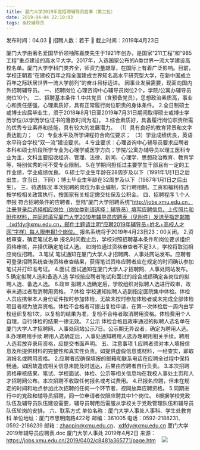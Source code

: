 ```yaml
---
title: 厦门大学2019年度招聘辅导员启事（第二批）
date: 2019-04-04 22:10:03
tags: 高校辅导员
---
```

发布时间：04.03   🌟   招聘人数：若干   🌈   截止时间：2019年4月23日
<!-- more -->

厦门大学由著名爱国华侨领袖陈嘉庚先生于1921年创办，是国家“211工程”和“985工程”重点建设的高水平大学。2017年，入选国家公布的A类世界一流大学建设高校名单。厦门大学学科门类齐全，师资力量雄厚，在国际上有着广泛影响。目前，学校正朝着“在建校百年之际全面建成世界知名高水平研究型大学，在新中国成立百年之际跃居世界一流大学前列”的奋斗目标迈进。
因事业发展需要，现面向国内外招聘辅导员。
一、招聘岗位
心理咨询中心辅导员岗位2个，学院/公寓办辅导员岗位10个。
二、招聘基本条件
1.中共党员（含预备党员），思想政治素质高，事业心和责任感强，心理素质好，具有正常履行岗位职责的身体条件。
2.全日制硕士或博士应届毕业生，须于2018年8月1日至2019年7月31日期间取得硕士或博士学历学位(以学历学位证书的落款时间为准)。
3.综合素质好，具备履行岗位职责所需的优秀专业素养和技能，具有较大的发展潜力。
（1）具有良好的教育背景和文字表达能力；
（2）专业水平及所学课程符合岗位要求；
（3）学业成绩优良，英语水平符合学校“双一流”建设要求。
4.专业要求：心理咨询中心辅导员要求应聘者本科和硕士阶段所学专业为心理学或医学方向；学院/公寓办辅导员以理工医科专业为主，文科主要招收经济、管理、法律、新闻、心理学、思想政治教育、教育学等，特别优秀的可不受专业限制。
5.在学期间担任过主要学生干部且有一定的工作业绩，学业成绩优良。
6.硕士毕业生年龄在28周岁及以下（1991年1月1日之后出生，含当日，下同）；博士毕业生年龄在32周岁及以下（1987年1月1日之后出生）。
三、待遇情况
本次招聘的岗位为事业编制，实行聘用制。工资和福利待遇按学校相关政策执行，按国家有关规定缴交社保及公积金。
四、招聘程序
1.个人申报
符合招聘条件的应聘者，登陆“厦门大学招聘系统”http://jobs.xmu.edu.cn，注册登录后选择相应岗位（岗位类别请选择：辅导员）填写应聘信息、上传照片和附件材料，并同时填写厦门大学2019年辅导员应聘表（见附件）发送至指定邮箱（xdfdy@xmu.edu.cn，邮件主题请注明“应聘2019年辅导员+姓名+高校人才网”字样）每人限申报1个岗位。
报名系统将于2019年4月23日23：00关闭。
2.资格审查，确定笔试名单
报名时间截止后，学校对照招聘基本条件和岗位要求组织资格审核，并择优确定笔试人选。
如岗位通过资格审查者不足3人，学校将取消相应岗位招聘。
3.笔试
笔试通知在厦门大学人才招聘网、人事处网站发布。应聘者可登录招聘系统查询资格审查结果，获得笔试资格应聘者应在规定的时间确认参加笔试并打印准考证。
4.面试
面试通知在厦门大学人才招聘网、人事处网站发布。
5.确定拟聘人选和备选人选
学校按应聘者笔试和面试的综合成绩确定各岗位的拟聘人选、备选人选。
6.政审
拟聘人选确定后，学校组织对拟聘人选进行政审，政审未通过者取消聘用资格。
7.体检
学校通知拟聘人选到指定医院集中体检。体检人员应携带本人身份证件按时参加体检，无故未按时参加体检者或未完成全部体检项目者视为放弃资格。体检不合格者可提出复检申请，在第一次体检后一周内由学校组织复检1次，以复检的结果为准，复检不合格者取消聘用资格。体检费用个人自理。自行体检的结果一律无效。
7.公示
体检合格且政审通过的拟聘人选名单在厦门大学人才招聘网、人事处网站公示7日。公示期无异议者，确定为聘用人选。
8.办理聘用手续
聘用人选确定后，人事处通知聘用人选办理聘用相关手续。聘用人选若放弃录用资格，应提交书面声明。
五、注意事项
1.应聘者须对本人填报信息及所提供材料的完整性和真实性负责。如提供虚假信息或材料，一经查实，即取消报名或聘用资格。
2.应聘者应确保填报的邮箱和联系电话在应聘全过程中保持畅通，如因故造成相关信息未能及时送达，后果由应聘者自行负责。
3.本次招聘资格审核结果、笔试、学校面试、体检、公示等相关信息均在我校人事处主页和人才招聘网公布。本次招聘不收取任何报名或考试费用。
4.已报名应聘，但未在规定的时间和地点参加此次招聘的任何一个环节者，视同放弃应聘资格。
5.同期进行中的党政和辅导员招聘，同一位申请者仅限应聘其中1个岗位。
6根据学校党政队伍及辅导员队伍建设需要，辅导员聘用后需服从学校关于党政管理队伍和辅导员队伍轮岗的安排。
六、联系方式
单位名称：厦门大学人事处人事科、学生处教育科
单位地址：厦门市思明南路422号
邮编：361005
电话：0592-2188231、0592-2186239
邮箱：zhaopin@xmu.edu.cn、xdfdy@xmu.edu.cn
厦门大学2019年辅导员应聘表.doc
厦门大学人事处
2019年4月2日
来源：
https://jobs.xmu.edu.cn/2019/0402/c8481a365771/page.htm
 
 ![](https://cdn.weiweiblog.cn/20181015134814.png)